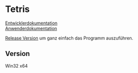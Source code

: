 # Tetris
[Entwicklerdokumentation](https://github.com/TK221/Tetris/blob/main/Dokumentation/Entwicklerdokumentation.md)\
[Anwenderdokumentation](https://github.com/TK221/Tetris/blob/main/Dokumentation/Anwenderdokumentation.md)

[Release Version](https://github.com/TK221/Tetris/releases) um ganz einfach das Programm auszuführen.

## Version
Win32 x64
